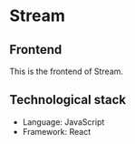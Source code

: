 # Stream

## Frontend

This is the frontend of Stream.

## Technological stack

- Language: JavaScript
- Framework: React